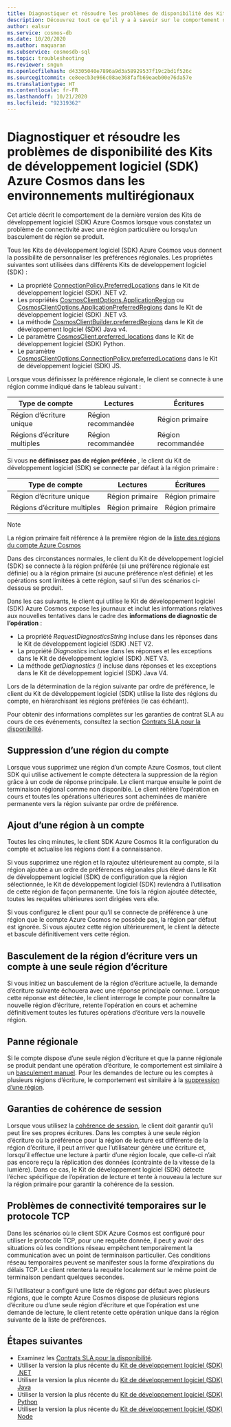 ```yaml
---
title: Diagnostiquer et résoudre les problèmes de disponibilité des Kits de développement logiciel (SDK) Azure Cosmos dans les environnements multirégionaux
description: Découvrez tout ce qu’il y a à savoir sur le comportement de disponibilité du Kit de développement logiciel (SDK) Azure Cosmos lors de son utilisation dans des environnements multirégionaux.
author: ealsur
ms.service: cosmos-db
ms.date: 10/20/2020
ms.author: maquaran
ms.subservice: cosmosdb-sql
ms.topic: troubleshooting
ms.reviewer: sngun
ms.openlocfilehash: d43305040e7896a9d3a58929537f19c2bd1f526c
ms.sourcegitcommit: ce8eecb3e966c08ae368fafb69eaeb00e76da57e
ms.translationtype: HT
ms.contentlocale: fr-FR
ms.lasthandoff: 10/21/2020
ms.locfileid: "92319362"
---
```

# <a name="diagnose-and-troubleshoot-the-availability-of-azure-cosmos-sdks-in-multiregional-environments"></a>Diagnostiquer et résoudre les problèmes de disponibilité des Kits de développement logiciel (SDK) Azure Cosmos dans les environnements multirégionaux

Cet article décrit le comportement de la dernière version des Kits de développement logiciel (SDK) Azure Cosmos lorsque vous constatez un problème de connectivité avec une région particulière ou lorsqu’un basculement de région se produit.

Tous les Kits de développement logiciel (SDK) Azure Cosmos vous donnent la possibilité de personnaliser les préférences régionales. Les propriétés suivantes sont utilisées dans différents Kits de développement logiciel (SDK) :

* La propriété [ConnectionPolicy.PreferredLocations](/dotnet/api/microsoft.azure.documents.client.connectionpolicy.preferredlocations) dans le Kit de développement logiciel (SDK) .NET v2.
* Les propriétés [CosmosClientOptions.ApplicationRegion](/dotnet/api/microsoft.azure.cosmos.cosmosclientoptions.applicationregion) ou [CosmosClientOptions.ApplicationPreferredRegions](/dotnet/api/microsoft.azure.cosmos.cosmosclientoptions.applicationpreferredregions) dans le Kit de développement logiciel (SDK) .NET v3.
* La méthode [CosmosClientBuilder.preferredRegions](/java/api/com.azure.cosmos.cosmosclientbuilder.preferredregions) dans le Kit de développement logiciel (SDK) Java v4.
* Le paramètre [CosmosClient.preferred_locations](/python/api/azure-cosmos/azure.cosmos.cosmos_client.cosmosclient) dans le Kit de développement logiciel (SDK) Python.
* Le paramètre [CosmosClientOptions.ConnectionPolicy.preferredLocations](/javascript/api/@azure/cosmos/connectionpolicy#preferredlocations) dans le Kit de développement logiciel (SDK) JS.

Lorsque vous définissez la préférence régionale, le client se connecte à une région comme indiqué dans le tableau suivant :

|Type de compte |Lectures |Écritures |
|------------------------|--|--|
| Région d’écriture unique | Région recommandée | Région primaire  |
| Régions d’écriture multiples | Région recommandée | Région recommandée  |

Si vous **ne définissez pas de région préférée** , le client du Kit de développement logiciel (SDK) se connecte par défaut à la région primaire :

|Type de compte |Lectures |Écritures |
|------------------------|--|--|
| Région d’écriture unique | Région primaire | Région primaire |
| Régions d’écriture multiples | Région primaire  | Région primaire  |

> [!NOTE]
> La région primaire fait référence à la première région de la [liste des régions du compte Azure Cosmos](distribute-data-globally.md)

Dans des circonstances normales, le client du Kit de développement logiciel (SDK) se connecte à la région préférée (si une préférence régionale est définie) ou à la région primaire (si aucune préférence n’est définie) et les opérations sont limitées à cette région, sauf si l’un des scénarios ci-dessous se produit.

Dans les cas suivants, le client qui utilise le Kit de développement logiciel (SDK) Azure Cosmos expose les journaux et inclut les informations relatives aux nouvelles tentatives dans le cadre des **informations de diagnostic de l’opération** :

* La propriété *RequestDiagnosticsString* incluse dans les réponses dans le Kit de développement logiciel (SDK) .NET V2.
* La propriété *Diagnostics* incluse dans les réponses et les exceptions dans le Kit de développement logiciel (SDK) .NET V3.
* La méthode *getDiagnostics ()* incluse dans réponses et les exceptions dans le Kit de développement logiciel (SDK) Java V4.

Lors de la détermination de la région suivante par ordre de préférence, le client du Kit de développement logiciel (SDK) utilise la liste des régions du compte, en hiérarchisant les régions préférées (le cas échéant).

Pour obtenir des informations complètes sur les garanties de contrat SLA au cours de ces événements, consultez la section [Contrats SLA pour la disponibilité](high-availability.md#slas-for-availability).

## <a name="removing-a-region-from-the-account"></a><a id="remove-region"></a>Suppression d’une région du compte

Lorsque vous supprimez une région d’un compte Azure Cosmos, tout client SDK qui utilise activement le compte détectera la suppression de la région grâce à un code de réponse principale. Le client marque ensuite le point de terminaison régional comme non disponible. Le client réitère l’opération en cours et toutes les opérations ultérieures sont acheminées de manière permanente vers la région suivante par ordre de préférence.

## <a name="adding-a-region-to-an-account"></a>Ajout d’une région à un compte

Toutes les cinq minutes, le client SDK Azure Cosmos lit la configuration du compte et actualise les régions dont il a connaissance.

Si vous supprimez une région et la rajoutez ultérieurement au compte, si la région ajoutée a un ordre de préférences régionales plus élevé dans le Kit de développement logiciel (SDK) de configuration que la région sélectionnée, le Kit de développement logiciel (SDK) reviendra à l’utilisation de cette région de façon permanente. Une fois la région ajoutée détectée, toutes les requêtes ultérieures sont dirigées vers elle.

Si vous configurez le client pour qu’il se connecte de préférence à une région que le compte Azure Cosmos ne possède pas, la région par défaut est ignorée. Si vous ajoutez cette région ultérieurement, le client la détecte et bascule définitivement vers cette région.

## <a name="fail-over-the-write-region-in-a-single-write-region-account"></a><a id="manual-failover-single-region"></a>Basculement de la région d’écriture vers un compte à une seule région d’écriture

Si vous initiez un basculement de la région d’écriture actuelle, la demande d’écriture suivante échouera avec une réponse principale connue. Lorsque cette réponse est détectée, le client interroge le compte pour connaître la nouvelle région d’écriture, retente l’opération en cours et achemine définitivement toutes les futures opérations d’écriture vers la nouvelle région.

## <a name="regional-outage"></a>Panne régionale

Si le compte dispose d’une seule région d’écriture et que la panne régionale se produit pendant une opération d’écriture, le comportement est similaire à un [basculement manuel](#manual-failover-single-region). Pour les demandes de lecture ou les comptes à plusieurs régions d’écriture, le comportement est similaire à la [suppression d’une région](#remove-region).

## <a name="session-consistency-guarantees"></a>Garanties de cohérence de session

Lorsque vous utilisez la [cohérence de session](consistency-levels.md#guarantees-associated-with-consistency-levels), le client doit garantir qu’il peut lire ses propres écritures. Dans les comptes à une seule région d’écriture où la préférence pour la région de lecture est différente de la région d’écriture, il peut arriver que l’utilisateur génère une écriture et, lorsqu’il effectue une lecture à partir d’une région locale, que celle-ci n’ait pas encore reçu la réplication des données (contrainte de la vitesse de la lumière). Dans ce cas, le Kit de développement logiciel (SDK) détecte l’échec spécifique de l’opération de lecture et tente à nouveau la lecture sur la région primaire pour garantir la cohérence de la session.

## <a name="transient-connectivity-issues-on-tcp-protocol"></a>Problèmes de connectivité temporaires sur le protocole TCP

Dans les scénarios où le client SDK Azure Cosmos est configuré pour utiliser le protocole TCP, pour une requête donnée, il peut y avoir des situations où les conditions réseau empêchent temporairement la communication avec un point de terminaison particulier. Ces conditions réseau temporaires peuvent se manifester sous la forme d’expirations du délais TCP. Le client retentera la requête localement sur le même point de terminaison pendant quelques secondes.

Si l’utilisateur a configuré une liste de régions par défaut avec plusieurs régions, que le compte Azure Cosmos dispose de plusieurs régions d’écriture ou d’une seule région d’écriture et que l’opération est une demande de lecture, le client retente cette opération unique dans la région suivante de la liste de préférences.

## <a name="next-steps"></a>Étapes suivantes

* Examinez les [Contrats SLA pour la disponibilité](high-availability.md#slas-for-availability).
* Utiliser la version la plus récente du [Kit de développement logiciel (SDK) .NET](sql-api-sdk-dotnet-standard.md)
* Utiliser la version la plus récente du [Kit de développement logiciel (SDK) Java](sql-api-sdk-java-v4.md)
* Utiliser la version la plus récente du [Kit de développement logiciel (SDK) Python](sql-api-sdk-python.md)
* Utiliser la version la plus récente du [Kit de développement logiciel (SDK) Node](sql-api-sdk-node.md)
